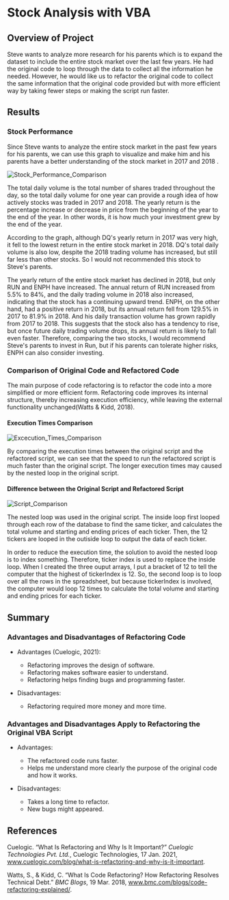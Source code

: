 # Stock Analysis with VBA

## Overview of Project

Steve wants to analyze more research for his parents which is to expand the dataset to include the entire stock market over the last few years. He had the original code to loop through the data to collect all the information he needed. However, he would like us to refactor the original code to collect the same information that the original code provided but with more efficient way by taking fewer steps or making the script run faster.

## Results

### Stock Performance
Since Steve wants to analyze the entire stock market in the past few years for his parents, we can use this graph to visualize and make him and his parents have a better understanding of the stock market in 2017 and 2018 .

![Stock_Performance_Comparison](https://user-images.githubusercontent.com/82549782/117394195-b4cb2500-aec3-11eb-909a-4cddec1c42f2.png)

The total daily volume is the total number of shares traded throughout the day, so the total daily volume for one year can provide a rough idea of how actively stocks was traded in 2017 and 2018. The yearly return is the percentage increase or decrease in price from the beginning of the year to the end of the year. In other words, it is how much your investment grew by the end of the year.

According to the graph, although DQ's yearly return in 2017 was very high, it fell to the lowest return in the entire stock market in 2018. DQ's total daily volume is also low, despite the 2018 trading volume has increased, but still far less than other stocks. So I would not recommended this stock to Steve's parents.

The yearly return of the entire stock market has declined in 2018, but only RUN and ENPH have increased. The annual return of RUN increased from 5.5% to 84%, and the daily trading volume in 2018 also increased, indicating that the stock has a continuing upward trend. ENPH, on the other hand, had a positive return in 2018, but its annual return fell from 129.5% in 2017 to 81.9% in 2018. And his daily transaction volume has grown rapidly from 2017 to 2018. This suggests that the stock also has a tendency to rise, but once future daily trading volume drops, its annual return is likely to fall even faster. Therefore, comparing the two stocks, I would recommend Steve's parents to invest in Run, but if his parents can tolerate higher risks, ENPH can also consider investing.

### Comparison of Original Code and Refactored Code
The main purpose of code refactoring is to refactor the code into a more simplified or more efficient form. Refactoring code improves its internal structure, thereby increasing execution efficiency, while leaving the external functionality unchanged(Watts & Kidd, 2018). 

#### Execution Times Comparison
![Excecution_Times_Comparison](https://user-images.githubusercontent.com/82549782/117507008-7f224c80-af54-11eb-98cc-e6818f3f78cb.png)

By comparing the execution times between the original script and the refactored script, we can see that the speed to run the refactored script is much faster than the original script. The longer execution times may caused by the nested loop in the original script.

#### Difference between the Original Script and Refactored Script
![Script_Comparison](https://user-images.githubusercontent.com/82549782/117512617-f3adb900-af5d-11eb-84bb-fa6d2d127779.png)

The nested loop was used in the original script. The inside loop first looped through each row of the database to find the same ticker, and calculates the total volume and starting and ending prices of each ticker. Then, the 12 tickers are looped in the outiside loop to output the data of each ticker. 

In order to reduce the execution time, the solution to avoid the nested loop is to index something.   Therefore, ticker index is used to replace the inside loop. When I created the three ouput arrays, I put a bracket of 12 to tell the computer that the highest of tickerIndex is 12. So, the second loop is to loop over all the rows in the spreadsheet, but because tickerIndex is involved, the computer would loop 12 times to calculate the total volume and starting and ending prices for each ticker. 

## Summary

### Advantages and Disadvantages of Refactoring Code
- Advantages (Cuelogic, 2021):
  - Refactoring improves the design of software.
  - Refactoring makes software easier to understand.
  - Refactoring helps finding bugs and programming faster.

- Disadvantages:
  - Refactoring required more money and more time.

### Advantages and Disadvantages Apply to Refactoring the Original VBA Script
- Advantages:
  - The refactored code runs faster.
  - Helps me understand more clearly the purpose of the original code and how it works.

- Disadvantages:
  - Takes a long time to refactor.
  - New bugs might appeared.

## References
Cuelogic. “What Is Refactoring and Why Is It Important?” _Cuelogic Technologies Pvt. Ltd._, Cuelogic Technologies, 17 Jan. 2021, www.cuelogic.com/blog/what-is-refactoring-and-why-is-it-important. 

Watts, S., & Kidd, C. “What Is Code Refactoring? How Refactoring Resolves Technical Debt.” _BMC Blogs_, 19 Mar. 2018, www.bmc.com/blogs/code-refactoring-explained/.
